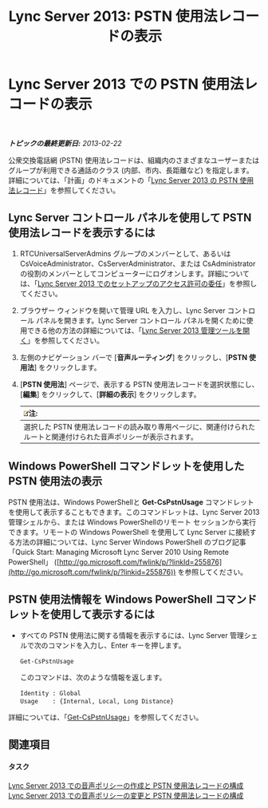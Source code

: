 ﻿---
title: 'Lync Server 2013: PSTN 使用法レコードの表示'
TOCTitle: PSTN 使用法レコードの表示
ms:assetid: 65025c78-c263-472c-9ff9-e170588f10b5
ms:mtpsurl: https://technet.microsoft.com/ja-jp/library/Gg398458(v=OCS.15)
ms:contentKeyID: 48272274
ms.date: 05/19/2016
mtps_version: v=OCS.15
ms.translationtype: HT
---

# Lync Server 2013 での PSTN 使用法レコードの表示

 

_**トピックの最終更新日:** 2013-02-22_

公衆交換電話網 (PSTN) 使用法レコードは、組織内のさまざまなユーザーまたはグループが利用できる通話のクラス (内部、市内、長距離など) を指定します。詳細については、「計画」のドキュメントの「[Lync Server 2013 の PSTN 使用法レコード](lync-server-2013-pstn-usage-records.md)」を参照してください。

## Lync Server コントロール パネルを使用して PSTN 使用法レコードを表示するには

1.  RTCUniversalServerAdmins グループのメンバーとして、あるいは CsVoiceAdministrator、CsServerAdministrator、または CsAdministrator の役割のメンバーとしてコンピューターにログオンします。詳細については、「[Lync Server 2013 でのセットアップのアクセス許可の委任](lync-server-2013-delegate-setup-permissions.md)」を参照してください。

2.  ブラウザー ウィンドウを開いて管理 URL を入力し、Lync Server コントロール パネルを開きます。Lync Server コントロール パネルを開くために使用できる他の方法の詳細については、「[Lync Server 2013 管理ツールを開く](lync-server-2013-open-lync-server-administrative-tools.md)」を参照してください。

3.  左側のナビゲーション バーで \[**音声ルーティング**\] をクリックし、\[**PSTN 使用法**\] をクリックします。

4.  \[**PSTN 使用法**\] ページで、表示する PSTN 使用法レコードを選択状態にし、\[**編集**\] をクリックして、\[**詳細の表示**\] をクリックします。
    
    <table>
    <thead>
    <tr class="header">
    <th><img src="images/Gg412781.note(OCS.15).gif" title="note" alt="note" />注:</th>
    </tr>
    </thead>
    <tbody>
    <tr class="odd">
    <td>選択した PSTN 使用法レコードの読み取り専用ページに、関連付けられたルートと関連付けられた音声ポリシーが表示されます。</td>
    </tr>
    </tbody>
    </table>


## Windows PowerShell コマンドレットを使用した PSTN 使用法の表示

PSTN 使用法は、Windows PowerShellと **Get-CsPstnUsage** コマンドレットを使用して表示することもできます。このコマンドレットは、Lync Server 2013 管理シェルから、または Windows PowerShellのリモート セッションから実行できます。リモートの Windows PowerShell を使用して Lync Server に接続する方法の詳細については、Lync Server Windows PowerShell のブログ記事「Quick Start: Managing Microsoft Lync Server 2010 Using Remote PowerShell」 ([http://go.microsoft.com/fwlink/p/?linkId=255876](http://go.microsoft.com/fwlink/p/?linkid=255876)) を参照してください。

## PSTN 使用法情報を Windows PowerShell コマンドレットを使用して表示するには

  - すべての PSTN 使用法に関する情報を表示するには、Lync Server 管理シェルで次のコマンドを入力し、Enter キーを押します。
    
        Get-CsPstnUsage
    
    このコマンドは、次のような情報を返します。
    
        Identity : Global
        Usage    : {Internal, Local, Long Distance}

詳細については、「[Get-CsPstnUsage](get-cspstnusage.md)」を参照してください。

## 関連項目

#### タスク

[Lync Server 2013 での音声ポリシーの作成と PSTN 使用法レコードの構成](lync-server-2013-create-a-voice-policy-and-configure-pstn-usage-records.md)  
[Lync Server 2013 での音声ポリシーの変更と PSTN 使用法レコードの構成](lync-server-2013-modify-a-voice-policy-and-configure-pstn-usage-records.md)

